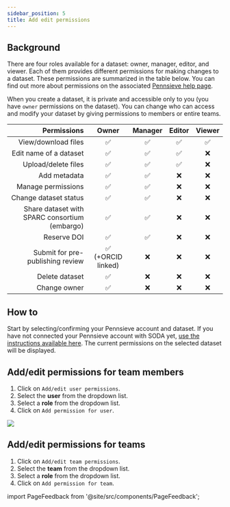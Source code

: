 ```yaml
---
sidebar_position: 5
title: Add edit permissions
---
```


## Background

There are four roles available for a dataset: owner, manager, editor, and viewer. Each of them provides different permissions for making changes to a dataset. These permissions are summarized in the table below. You can find out more about permissions on the associated [Pennsieve help page](https://docs.pennsieve.io/docs/dataset-permissions).

When you create a dataset, it is private and accessible only to you (you have `owner` permissions on the dataset). You can change who can access and modify your dataset by giving permissions to members or entire teams.

|                                   Permissions |       Owner        | Manager | Editor | Viewer |
| --------------------------------------------: | :----------------: | :-----: | :----: | :----: |
|                           View/download files |         ✅         |   ✅    |   ✅   |   ✅   |
|                        Edit name of a dataset |         ✅         |   ✅    |   ✅   |   ❌   |
|                           Upload/delete files |         ✅         |   ✅    |   ✅   |   ❌   |
|                                  Add metadata |         ✅         |   ✅    |   ❌   |   ❌   |
|                            Manage permissions |         ✅         |   ✅    |   ❌   |   ❌   |
|                         Change dataset status |         ✅         |   ✅    |   ❌   |   ❌   |
| Share dataset with SPARC consortium (embargo) |         ✅         |   ✅    |   ❌   |   ❌   |
|                                   Reserve DOI |         ✅         |   ✅    |   ❌   |   ❌   |
|              Submit for pre-publishing review | ✅ (+ORCID linked) |   ❌    |   ❌   |   ❌   |
|                                Delete dataset |         ✅         |   ❌    |   ❌   |   ❌   |
|                                  Change owner |         ✅         |   ❌    |   ❌   |   ❌   |

## How to

Start by selecting/confirming your Pennsieve account and dataset. If you have not connected your Pennsieve account with SODA yet, [use the instructions available here](./connect-your-pennsieve-account-with-soda). The current permissions on the selected dataset will be displayed.

## Add/edit permissions for team members

1. Click on `Add/edit user permissions`.
2. Select the **user** from the dropdown list.
3. Select a **role** from the dropdown list.
4. Click on `Add permission for user`.

![](https://github.com/fairdataihub/SODA-for-SPARC/blob/main/docs/documentation/Manage-datasets/Manage-permissions/add-permissions.gif?raw=true)

## Add/edit permissions for teams

1. Click on `Add/edit team permissions`.
2. Select the **team** from the dropdown list.
3. Select a **role** from the dropdown list.
4. Click on `Add permission for team`.

import PageFeedback from '@site/src/components/PageFeedback';

<PageFeedback />
